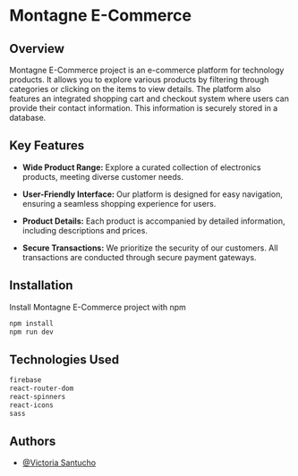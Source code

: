 # Montagne E-Commerce

## Overview

Montagne E-Commerce project is an e-commerce platform for technology products. It allows you to explore various products by filtering through categories or clicking on the items to view details. The platform also features an integrated shopping cart and checkout system where users can provide their contact information. This information is securely stored in a database.

## Key Features

- **Wide Product Range:** Explore a curated collection of electronics products, meeting diverse customer needs.

- **User-Friendly Interface:** Our platform is designed for easy navigation, ensuring a seamless shopping experience for users.

- **Product Details:** Each product is accompanied by detailed information, including descriptions and prices.

- **Secure Transactions:** We prioritize the security of our customers. All transactions are conducted through secure payment gateways.

## Installation
Install Montagne E-Commerce project with npm

```bash
npm install
npm run dev
```

## Technologies Used
```bash
firebase
react-router-dom
react-spinners
react-icons
sass
```

## Authors

- [@Victoria Santucho](https://www.github.com/VictoriaSantucho)

